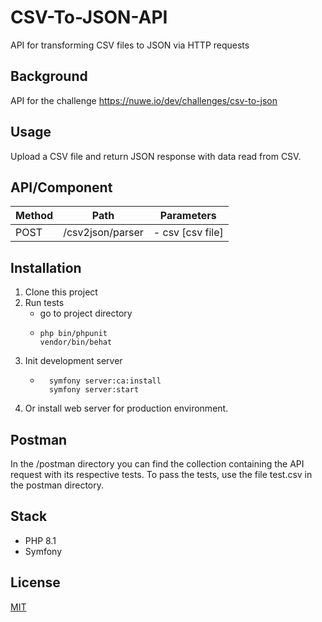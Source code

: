 # CSV-To-JSON-API

API for transforming CSV files to JSON via HTTP requests

## Background

API for the challenge https://nuwe.io/dev/challenges/csv-to-json

## Usage

Upload a CSV file and return JSON response with data read from CSV.

## API/Component

| Method | Path             | Parameters       |
|--------|------------------|------------------|
| POST   | /csv2json/parser | - csv [csv file] |

## Installation

1. Clone this project
2. Run tests
    - go to project directory
    -   ```shell
        php bin/phpunit
        vendor/bin/behat
        ```
3. Init development server
    - ```shell
        symfony server:ca:install
        symfony server:start
        ```
4. Or install web server for production environment.

## Postman

In the /postman directory you can find the collection containing the API request with its respective tests. To pass the tests, use the file test.csv in the postman directory.

## Stack

- PHP 8.1
- Symfony

## License 

[MIT](https://opensource.org/licenses/MIT)
